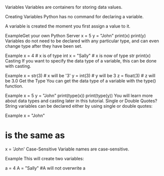 Variables
Variables are containers for storing data values.

Creating Variables
Python has no command for declaring a variable.

A variable is created the moment you first assign a value to it.

ExampleGet your own Python Server
x = 5
y = "John"
print(x)
print(y)
Variables do not need to be declared with any particular type, and can even change type after they have been set.

Example
x = 4       # x is of type int
x = "Sally" # x is now of type str
print(x)
Casting
If you want to specify the data type of a variable, this can be done with casting.

Example
x = str(3)    # x will be '3'
y = int(3)    # y will be 3
z = float(3)  # z will be 3.0
Get the Type
You can get the data type of a variable with the type() function.

Example
x = 5
y = "John"
print(type(x))
print(type(y))
You will learn more about data types and casting later in this tutorial.
Single or Double Quotes?
String variables can be declared either by using single or double quotes:

Example
x = "John"
# is the same as
x = 'John'
Case-Sensitive
Variable names are case-sensitive.

Example
This will create two variables:

a = 4
A = "Sally"
#A will not overwrite a
